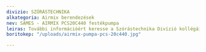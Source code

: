 ```yaml
---
divizio: SZÓRÁSTECHNIKA
alkategoria: Airmix berendezések
nev: SAMES - AIRMIX PCS20C440 festékpumpa
leiras: További információért keresse a Szórástechnika Divízió kollégáit
boritokep: "/uploads/airmix-pumpa-pcs-20c440.jpg"

---
```

